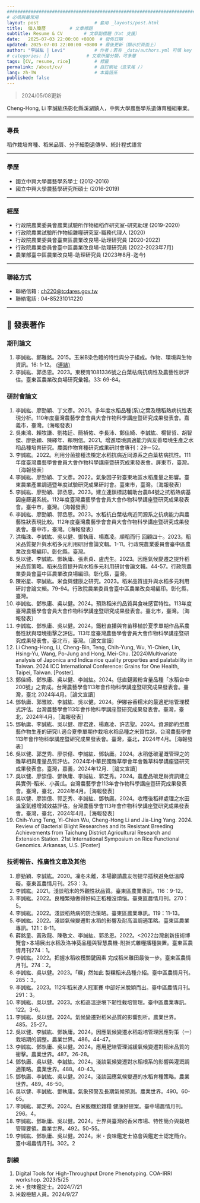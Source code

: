 ```yaml
---
###############################################################################
# 必填與最常用
layout: post                     # 套用 _layouts/post.html
title:  個人簡歷         # 文章標題
subtitle: Resume & CV        # 文章副標題（Yat 支援）
date:   2025-07-03 22:00:00 +0800  # 發佈日期
updated: 2025-07-03 22:00:00 +0800 # 最後更新（顯示於頁面上）
author: "李誠紘 | Levi"           # 作者；若有 _data/authors.yml 可填 key
# categories: []              # 文章所屬分類，可多層
tags: [CV, resume, rice]         # 標籤
permalink: /about/cv/            # 自訂網址（含末尾 /）
lang: zh-TW                      # 本篇語系
published: false
---
```


> 2024/05/08更新

Cheng-Hong, Li
李誠紘係彰化縣溪湖鎮人，中興大學農藝學系遺傳育種組畢業。

---

### 專長

稻作栽培育種、稻米品質、分子細胞遺傳學、統計程式語言

---

### 學歷

- 國立中興大學農藝學系學士 (2012-2016)
- 國立中興大學農藝學研究所碩士 (2016-2019)

---

### 經歷

- 行政院農業委員會農業試驗所作物組稻作研究室-研究助理 (2019-2020)
- 行政院農業試驗所作物組雜糧研究室-職務代理人 (2020)
- 行政院農業委員會臺東區農業改良場-助理研究員 (2020-2022)
- 行政院農業委員會臺中區農業改良場-助理研究員 (2022-2023年7月)
- 農業部臺中區農業改良場-助理研究員 (2023年8月-迄今)

---

### 聯絡方式

- 聯絡信箱 : ch220@tcdares.gov.tw
- 聯絡電話 : 04-8523101#220

---

## 📜 發表著作

### 期刊論文

1. 李誠紘、鄭雅銘。2015。玉米B染色體的特性與分子組成。作物、環境與生物資訊。16: 1-12。 [(連結)](https://www.airitilibrary.com/Publication/alDetailedMesh?docid=18117406-201903-201905030010-201905030010-1-12)
2. 李誠紘、郭丞恩。2023。東稉育1081336號之白葉枯病抗病性及農藝性狀評估。臺東區農業改良場研究彙報。33: 69-84。

### 研討會論文

1. 李誠紘、廖勁穎、丁文彥。2021。多年度水稻品種(系)之葉及穗稻熱病抗性表現分析。110年度臺灣農藝學會會員大會作物科學講座暨研究成果發表會。嘉義市，臺灣。〔海報發表〕
2. 吳東鴻、賴牧謙、劉祐廷、簡禎佑、李長沛、鄭佳綺、李誠紘、楊智哲、胡智傑、廖勁穎、陳繹年、賴明信。2021。增進環境調適能力與友善環境生產之水稻品種培育研究。農園作物育種研究成果研討會專刊：29－52。
3. 李誠紘。2022。利用分菌接種法檢定水稻抗病近同源系之白葉枯病抗性。111年度臺灣農藝學會會員大會作物科學講座暨研究成果發表會。屏東市，臺灣。〔海報發表〕
4. 李誠紘、廖勁穎、丁文彥。2022。氣象因子對臺東地區水稻產量之影響。臺東農業產業調適暨年度試驗研究成果研討會。臺東市，臺灣。〔海報發表〕
5. 李誠紘、廖勁穎、郭丞恩。2023。建立連鎖標誌輔助台農84號之抗稻熱病基因座篩選系統。112年度臺灣農藝學會會員大會作物科學講座暨研究成果發表會。臺中市，臺灣。〔海報發表〕
6. 李誠紘、廖勁穎、郭丞恩。2023。水稻抗白葉枯病近同源系之抗病能力與農藝性狀表現比較。112年度臺灣農藝學會會員大會作物科學講座暨研究成果發表會。臺中市，臺灣。〔海報發表〕
7. 洪梅珠、李誠紘、吳以健、鄧執庸、楊嘉凌。順稻而行 回顧四十。2023。稻米品質提升與水稻多元利用研討會論文輯。1-11。行政院農業委員會臺中區農業改良場編印。彰化縣，臺灣。
8. 吳以健、李誠紘、鄧執庸、張素貞、盧虎生。2023。因應氣候變遷之提升稻米品質策略。稻米品質提升與水稻多元利用研討會論文輯。44-57。行政院農業委員會臺中區農業改良場編印。彰化縣，臺灣。
9. 陳裕星、李誠紘。米食與健康之研究。2023。稻米品質提升與水稻多元利用研討會論文輯。79-94。行政院農業委員會臺中區農業改良場編印。彰化縣，臺灣。
10. 李誠紘、鄧執庸、吳以健。2024。預熟稻米的品質與食味感官特性。113年度臺灣農藝學會會員大會作物科學講座暨研究成果發表會。臺北市，臺灣。〔海報發表〕
11. 李誠紘、鄧執庸、吳以健。2024。鐵粉直播與育苗移植於夏季單期作品系農藝性狀與環境衝擊之評估。113年度臺灣農藝學會會員大會作物科學講座暨研究成果發表會。臺北市，臺灣。〔論文宣讀〕
12. Li Cheng-Hong, Li, Cheng-Bin, Teng, Chih-Yung, Wu, Yi-Chien, Lin, Hsing-Yu, Wang, Po-Jung and Hong, Mei-Chu. (2024)Multivariate analysis of Japonica and Indica rice quality properties and palatability in Taiwan. 2024 ICC International Conference: Grains for One Health, Taipei, Taiwan. [Poster].
13. 鄭佳綺、鄧執庸、吳以健、李誠紘。2024。低直鏈澱粉含量品種「水稻台中200號」之育成。台灣農藝學會113年會作物科學講座暨研究成果發表會。臺灣，臺北 2024年4月。［論文宣讀］
14. 鄧執庸、郭雅紋、李誠紘、吳以健。2024。伊娜谷香糯米的最適肥培管理模式評估。台灣農藝學會113年會作物科學講座暨研究成果發表會。臺灣，臺北，2024年4月。［海報發表］
15. 鄧執庸、李誠紘、吳以健、廖君達、楊嘉凌、許志聖。2024。資源節約型農藝作物生產的研究II.適合夏季單期作栽培水稻品種之米質性狀。台灣農藝學會113年會作物科學講座暨研究成果發表會。臺灣，臺北，2024年4月。［海報發表］
16. 吳以健、郭芝秀、廖崇億、李誠紘、鄧執庸。2024。水稻低碳灌溉管理之的雜草相與產量品質評估。2024年中華民國雜草學會年會雜草科學講座暨研究成果發表會。臺灣，嘉義，2024年12月．［論文宣讀］
17. 吳以健、廖崇億、鄧執庸、李誠紘、郭芝秀。2024。農產品碳足跡資訊建立與實例–稻米、小黃瓜。台灣農藝學會113年會作物科學講座暨研究成果發表會。臺灣，臺北，2024年4月。［海報發表］
18. 吳以健、廖崇億、郭芝秀、李誠紘、鄧執庸。2024。收穫後稻稈處理之水田溫室氣體增減效益評估。台灣農藝學會113年會作物科學講座暨研究成果發表會。臺灣，臺北，2024年4月。［海報發表］
19. Chih-Yung Teng, Yi-Chien Wu, Cheng-Hong Li and Jia-Ling Yang. 2024. Review of Bacterial Blight Researches and its Resistant Breeding Achievements from Taichung District Agricultural Research and Extension Station. 21st International Symposium on Rice Functional Genomics. Arkansas, U.S. [Poster]

### 技術報告、推廣性文章及其他

1. 廖勁穎、李誠紘。2020。凜冬未離，本場籲請農友勿提早插秧避免低溫障礙。臺東區農情月刊。253：3。
2. 李誠紘。2021。淺談稻米的外觀性狀品質。臺東區農業專訊。116：9-12。
3. 李誠紘。2022。良種繁殖做得好純正稻種沒煩惱。臺東區農情月刊。270：5。
4. 李誠紘。2022。淺談稻熱病的防治策略。臺東區農業專訊。119：11-13。
5. 李誠紘。2022。淺談氣候變遷對水稻的影響及耐高溫調適策略。臺東區農業專訊。121：8-11。
6. 薛銘童、黃政龍、陳敬文、李誠紘、郭丞恩。2022。<2022台灣創新技術博覽會>本場展出水稻及洛神葵品種與智慧農機-附掛式雜糧播種裝置。臺東區農情月刊274：1。
7. 李誠紘。2022。把握水稻收穫關鍵因素 完成稻米離田最後一步。臺東區農情月刊。274：2。
8. 李誠紘、吳以健。2023。「粿」然如此 製粿稻米品種介紹。臺中區農情月刊。285：3。
9. 李誠紘。2023。112年稻米達人冠軍賽 中部好米脫穎而出。臺中區農情月刊。291：3。
10. 李誠紘、吳以健。2023。水稻高溫逆境下韌性栽培管理。臺中區農業專訊。122。3-6。
11. 李誠紘、吳以健。2024。氣候變遷對稻米品質的影響剖析。農業世界。485。25-27。
12. 吳以健、李誠紘、鄧執庸。2024。因應氣候變遷水稻栽培管理因應對策（一）栽培期的調整。農業世界。486。44-47。
13. 李誠紘、鄧執庸、吳以健。2024。應用肥培管理減緩氣候變遷對稻米品質的衝擊。農業世界。487。26-28。
14. 鄧執庸、吳以健、李誠紘。2024。淺談氣候變遷對水稻根系的影響與灌溉調適策略。農業世界。488。40-43。
15. 鄧執庸、李誠紘、吳以健。2024。淺談因應氣候變遷的水稻育種策略。農業世界。489。46-50。
16. 吳以健、李誠紘、鄧執庸。氣象預警及長期氣候預測。農業世界。490。60-65。
17. 李誠紘、郭芝秀。2024。白米飯糰尬雜糧 健康好提案。臺中場農情月刊。296。4。
18. 李誠紘、鄧執庸、吳以健。2024。世界與臺灣的香米市場、特性簡介與栽培管理要領。農業世界。492。50-55。
19. 李誠紘、鄧執庸、吳以健。2024。米・食味鑑定士協會與鑑定士認定簡介。臺中場農情月刊。302。2

### 訓練

1. Digital Tools for High-Throughput Drone Phenotyping. COA-IRRI workshop. 2023/5/25
2. 米・食味鑑定士。2024/7/21
3. 米穀檢驗人員。2024/9/27